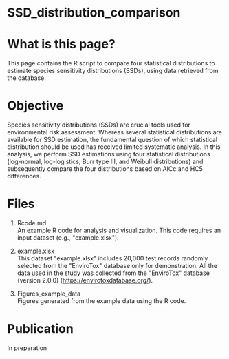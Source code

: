 # SSD_distribution_comparison
# What is this page?
This page contains the R script to compare four statistical distributions to estimate species sensitivity distributions (SSDs), using data retrieved from the database. 

# Objective
Species sensitivity distributions (SSDs) are crucial tools used for environmental risk assessment. Whereas several statistical distributions are available for SSD estimation, the fundamental question of which statistical distribution should be used has received limited systematic analysis. In this analysis, we perform SSD estimations using four statistical distributions (log-normal, log-logistics, Burr type III, and Weibull distributions) and subsequently compare the four distributions based on AICc and HC5 differences. 

# Files
1. Rcode.md  
An example R code for analysis and visualization. This code requires an input dataset (e.g., "example.xlsx").

2. example.xlsx  
This dataset "example.xlsx" includes 20,000 test records randomly selected from the "EnviroTox" database only for demonstration.
All the data used in the study was collected from the "EnviroTox" database (version 2.0.0) (https://envirotoxdatabase.org/).

3. Figures_example_data  
Figures generated from the example data using the R code.

# Publication
In preparation
